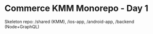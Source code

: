 # Commerce KMM Monorepo - Day 1
Skeleton repo: /shared (KMM), /ios-app, /android-app, /backend (Node+GraphQL)
